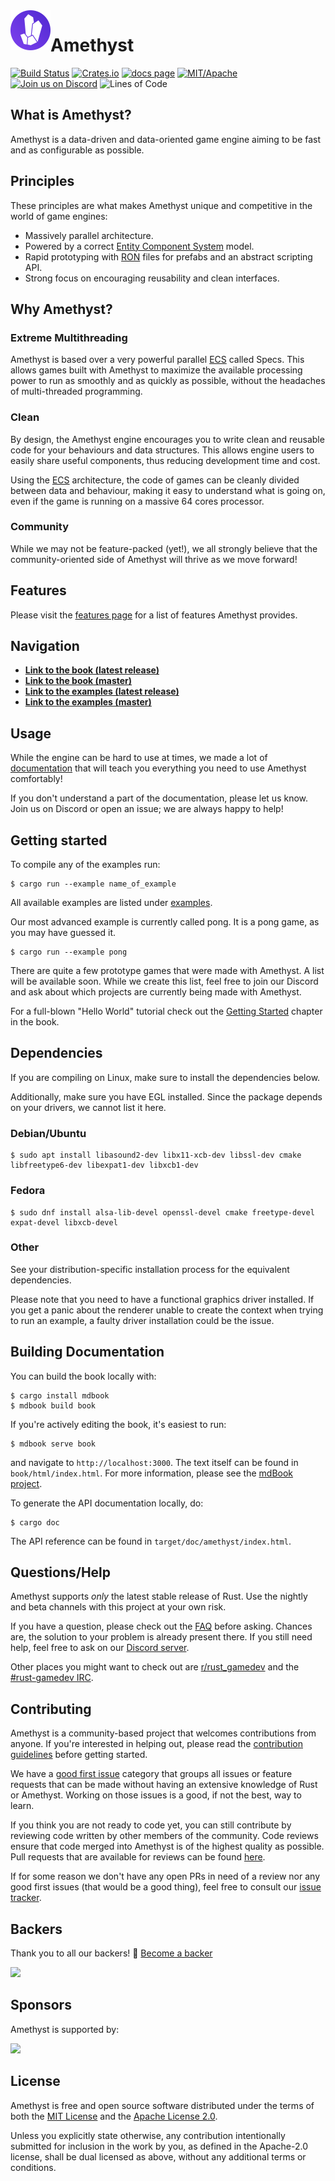 <img align="left" width="64px" src="book/src/images/amethyst_emblem.png" />

# Amethyst

[![Build Status][s1]][tc] [![Crates.io][s2]][ci] [![docs page][docs-badge]][docs] [![MIT/Apache][s3]][li] [![Join us on Discord][s4]][di] ![Lines of Code][s6]

[s1]: https://travis-ci.org/amethyst/amethyst.svg?branch=master
[s2]: https://img.shields.io/crates/v/amethyst.svg
[docs-badge]: https://img.shields.io/badge/docs-website-blue.svg
[docs]: https://www.amethyst.rs/doc/
[s3]: https://img.shields.io/badge/license-MIT%2FApache-blue.svg
[s4]: https://img.shields.io/discord/425678876929163284.svg?logo=discord
[s6]: https://tokei.rs/b1/github/amethyst/amethyst?category=code
[tc]: https://travis-ci.org/amethyst/amethyst/
[ci]: https://crates.io/crates/amethyst/
[li]: COPYING
[di]: https://discord.gg/amethyst

## What is Amethyst?

Amethyst is a data-driven and data-oriented game engine aiming to be fast and as
configurable as possible.

## Principles

These principles are what makes Amethyst unique and competitive in the world of
game engines:

* Massively parallel architecture.
* Powered by a correct [Entity Component System][ECS] model.
* Rapid prototyping with [RON][ron] files for prefabs and an abstract scripting
  API.
* Strong focus on encouraging reusability and clean interfaces.

[ecs]: https://en.wikipedia.org/wiki/Entity–component–system
[ron]: https://github.com/ron-rs/ron

## Why Amethyst?

### Extreme Multithreading

Amethyst is based over a very powerful parallel [ECS][ecs] called Specs. This
allows games built with Amethyst to maximize the available processing power to
run as smoothly and as quickly as possible, without the headaches of
multi-threaded programming.

### Clean

By design, the Amethyst engine encourages you to write clean and reusable code
for your behaviours and data structures. This allows engine users to easily
share useful components, thus reducing development time and cost.

Using the [ECS][ecs] architecture, the code of games can be cleanly divided
between data and behaviour, making it easy to understand what is going on, even
if the game is running on a massive 64 cores processor.

### Community

While we may not be feature-packed (yet!), we all strongly believe that the
community-oriented side of Amethyst will thrive as we move forward!

## Features

Please visit the [features page][feat] for a list of features Amethyst provides.

[feat]: docs/FEATURES.md

## Navigation

* [**Link to the book (latest release)**][bkr]
* [**Link to the book (master)**][bkm]
* [**Link to the examples (latest release)**][exr]
* [**Link to the examples (master)**][exm]

## Usage

While the engine can be hard to use at times, we made a lot of
[documentation][bkr] that will teach you everything you need to use Amethyst
comfortably!

If you don't understand a part of the documentation, please let us know. Join us
on Discord or open an issue; we are always happy to help!

[bkr]: https://www.amethyst.rs/book/latest/
[bkm]: https://www.amethyst.rs/book/master/
[exr]: https://github.com/amethyst/amethyst/tree/v0.9.0/examples
[exm]: https://github.com/amethyst/amethyst/tree/master/examples

## Getting started

To compile any of the examples run:

```
$ cargo run --example name_of_example
```

All available examples are listed under [examples][exr].

Our most advanced example is currently called pong. It is a pong game, as you
may have guessed it.

```
$ cargo run --example pong
```

There are quite a few prototype games that were made with Amethyst. A list will
be available soon. While we create this list, feel free to join our Discord and
ask about which projects are currently being made with Amethyst.

For a full-blown "Hello World" tutorial check out the [Getting Started][gs]
chapter in the book.

[gs]: https://www.amethyst.rs/book/latest/getting-started.html

## Dependencies

If you are compiling on Linux, make sure to install the dependencies below.

Additionally, make sure you have EGL installed. Since the package depends on
your drivers, we cannot list it here.

### Debian/Ubuntu

```
$ sudo apt install libasound2-dev libx11-xcb-dev libssl-dev cmake libfreetype6-dev libexpat1-dev libxcb1-dev
```

### Fedora

```
$ sudo dnf install alsa-lib-devel openssl-devel cmake freetype-devel expat-devel libxcb-devel
```

### Other

See your distribution-specific installation process for the equivalent
dependencies.

Please note that you need to have a functional graphics driver installed. If
you get a panic about the renderer unable to create the context when trying to
run an example, a faulty driver installation could be the issue.

## Building Documentation

You can build the book locally with:

```
$ cargo install mdbook
$ mdbook build book
```

If you're actively editing the book, it's easiest to run:

```
$ mdbook serve book
```

and navigate to `http://localhost:3000`. The text itself can be found in
`book/html/index.html`. For more information, please see the
[mdBook project](https://github.com/rust-lang-nursery/mdBook).

To generate the API documentation locally, do:

```
$ cargo doc
```

The API reference can be found in `target/doc/amethyst/index.html`.

## Questions/Help

Amethyst supports _only_ the latest stable release of Rust. Use the nightly and
beta channels with this project at your own risk.

If you have a question, please check out the [FAQ][faq] before asking. Chances
are, the solution to your problem is already present there. If you still need
help, feel free to ask on our [Discord server][di].

Other places you might want to check out are [r/rust_gamedev][rg] and the
[#rust-gamedev IRC][irc].

[faq]: https://github.com/amethyst/amethyst/wiki/Frequently-Asked-Questions
[di]: https://discord.gg/amethyst
[rg]: https://www.reddit.com/r/rust_gamedev/
[irc]: https://botbot.me/mozilla/rust-gamedev/

## Contributing

Amethyst is a community-based project that welcomes contributions from anyone.
If you're interested in helping out, please read the
[contribution guidelines][cm] before getting started.

We have a [good first issue][gfi] category that groups all issues or feature
requests that can be made without having an extensive knowledge of Rust or
Amethyst. Working on those issues is a good, if not the best, way to learn.

If you think you are not ready to code yet, you can still contribute by
reviewing code written by other members of the community. Code reviews ensure
that code merged into Amethyst is of the highest quality as possible. Pull
requests that are available for reviews can be found [here][pr].

If for some reason we don't have any open PRs in need of a review nor any good
first issues (that would be a good thing), feel free to consult our
[issue tracker][it].

[cm]: docs/CONTRIBUTING.md
[pr]: https://github.com/amethyst/amethyst/pulls
[it]: https://github.com/amethyst/amethyst/issues
[gfi]: https://github.com/amethyst/amethyst/issues?q=is%3Aissue+is%3Aopen+label%3A%22good+first+issue%22

## Backers

Thank you to all our backers! 🙏 [Become a backer](https://www.amethyst-engine.org/donate)

<a href="https://opencollective.com/amethyst#backers" target="_blank">
  <img src="https://opencollective.com/amethyst/backers.svg?width=890">
</a>

## Sponsors

Amethyst is supported by:
<p>
  <a href="https://www.digitalocean.com?utm_medium=opensource&utm_source=amethyst/">
    <img src="https://opensource.nyc3.cdn.digitaloceanspaces.com/attribution/assets/SVG/DO_Logo_horizontal_blue.svg" width="201px">
  </a>
</p>

## License

Amethyst is free and open source software distributed under the terms of both
the [MIT License][lm] and the [Apache License 2.0][la].

[lm]: docs/LICENSE-MIT
[la]: docs/LICENSE-APACHE

Unless you explicitly state otherwise, any contribution intentionally submitted
for inclusion in the work by you, as defined in the Apache-2.0 license, shall be
dual licensed as above, without any additional terms or conditions.

